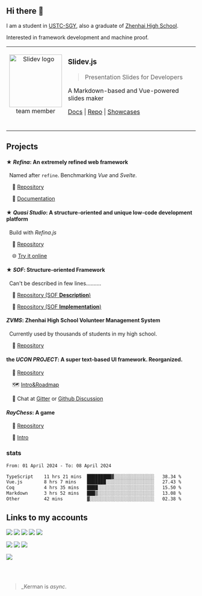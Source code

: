## Hi there 👋

I am a student in [USTC-SGY](https://en.scgy.ustc.edu.cn/), also a graduate of [Zhenhai High School](http://www.zhzx.net.cn).

Interested in framework development and machine proof.

<table><tbody><tr>

<td align="middle">

<a href="https://github.com/slidevjs/slidev"><img alt="Slidev logo" src="https://sli.dev/logo-title.png" width="140"></a><br/>
team member

<br/>

</td>
<td align="left">

### Slidev.js

> Presentation Slides for Developers

A Markdown-based and Vue-powered slides maker

[Docs](https://sli.dev/) | [Repo](https://github.com/slidevjs/slidev) | [Showcases](https://github.com/slidevjs/slidev)

<br/>

</td>

</tr></tbody></table>

## Projects

#### ★ *Refina*: An extremely refined web framework

&nbsp; Named after `refine`. Benchmarking *Vue* and *Svelte*.

&nbsp;&nbsp;&nbsp; 📁 [Repository](https://github.com/refinajs/refina)

&nbsp;&nbsp;&nbsp; 📖 [Documentation](https://refina.vercel.app/)

#### ★ *Quasi Studio*: A structure-oriented and unique low-code development platform

&nbsp; Build with *Refina.js*

&nbsp;&nbsp;&nbsp; 📁 [Repository](https://github.com/Quasi-Studio/quasi)

&nbsp;&nbsp;&nbsp; 🌐 [Try it online](https://quasi-studio.netlify.app/)

#### ★ *SOF*: Structure-oriented Framework

&nbsp; Can't be described in few lines..........

&nbsp;&nbsp;&nbsp; 📁 [Repository (SOF **Description**)](https://github.com/Structure-Oriented-Framework/SOF)

&nbsp;&nbsp;&nbsp; 📁 [Repository (SOF **Implementation**)](https://github.com/Structure-Oriented-Framework/SOF-impl)

#### *ZVMS*: Zhenhai High School Volunteer Management System

&nbsp; Currently used by thousands of students in my high school.

&nbsp;&nbsp;&nbsp; 📁 [Repository](https://github.com/zvms/zvms)

#### the *UCON PROJECT*: A super text-based UI framework. Reorganized.

&nbsp;&nbsp;&nbsp; 📁 [Repository](https://github.com/UniCoderGroup/ucon)

&nbsp;&nbsp;&nbsp; 🗺 [Intro&Roadmap](https://kermanx.github.io/posts/ucon_project/)

&nbsp;&nbsp;&nbsp; 💬 Chat at [Gitter](https://gitter.im/ucon-project) or [Github Discussion](https://github.com/UniCoderGroup/ucon/discussions)

#### *RayChess*: A game

&nbsp;&nbsp;&nbsp; 📁 [Repository](https://github.com/UniCoderGroup/RayChess)

&nbsp;&nbsp;&nbsp; 📄 [Intro](https://kermanx.github.io/posts/raychess/)

### stats

<!--START_SECTION:waka-->

```txt
From: 01 April 2024 - To: 08 April 2024

TypeScript    11 hrs 21 mins  █████████▓░░░░░░░░░░░░░░░   38.34 %
Vue.js        8 hrs 7 mins    ███████░░░░░░░░░░░░░░░░░░   27.43 %
Coq           4 hrs 35 mins   ████░░░░░░░░░░░░░░░░░░░░░   15.50 %
Markdown      3 hrs 52 mins   ███▒░░░░░░░░░░░░░░░░░░░░░   13.08 %
Other         42 mins         ▓░░░░░░░░░░░░░░░░░░░░░░░░   02.38 %
```

<!--END_SECTION:waka-->

## Links to my accounts
  <a href="https://github.com/KermanX"><img src="https://img.shields.io/badge/-@KermanX-181717?style=flat-square&logo=github&logoColor=white"/></a>
  <a href="https://github.com/UniCoderGroup"><img src="https://img.shields.io/badge/-@UniCoderGroup-181717?style=flat-square&logo=github&logoColor=white"/></a>
  <a href="https://github.com/UnitedOIers"><img src="https://img.shields.io/badge/-@UnitedOIers-181717?style=flat-square&logo=github&logoColor=white"/></a>
  <a href="https://gitee.com/KermanX"><img src="https://img.shields.io/badge/-@KermanX-d73f4d?style=flat-square&logo=gitee&logoColor=white"/></a>
  <a href="https://gitee.com/UniCoderGroup"><img src="https://img.shields.io/badge/-@UniCoderGroup-d73f4d?style=flat-square&logo=gitee&logoColor=white"/></a>
  
  <a href="mailto:kermanx@qq.com"><img src="https://img.shields.io/badge/-KermanX@qq.com-168de2?style=flat-square&logo=mail.ru&logoColor=white"/></a>
  <a href="https://gitter.im/UniCoderGroup"><img src="https://img.shields.io/badge/-@UniCoderGroup-4d434d?style=flat-square&logo=gitter&logoColor=white"/></a>
  <a href="https://im.qq.com/"><img src="https://img.shields.io/badge/-@__Kerman-f5f5f5?style=flat-square&logo=tencentqq&logoColor=e81f1f"/></a>
  
  <a href="https://space.bilibili.com/1273710873"><img src="https://img.shields.io/badge/-@__Kerman-00a1d6?style=flat-square&logo=bilibili&logoColor=white"/></a>

<br/>
<br/>

> _Kerman is *async*.
